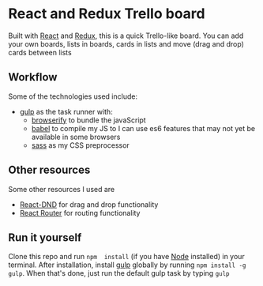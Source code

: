 React and Redux Trello board
============================

Built with [React](https://reactjs.org/) and [Redux](redux.js.org), this is a quick Trello-like board.
You can add your own boards, lists in boards, cards in lists and move (drag and drop) cards between lists

Workflow
--------

Some of the technologies used include:

- [gulp](https://gulpjs.com/) as the task runner with:
  - [browserify](http://browserify.org/)  to bundle the javaScript
  - [babel](https://babeljs.io/) to compile my JS to I can use es6 features that may not yet be available in some browsers
  - [sass](http://sass-lang.com/) as my CSS preprocessor

Other resources
---------------

Some other resources I used are

- [React-DND](https://react-dnd.github.io) for drag and drop functionality
- [React Router](https://github.com/ReactTraining/react-router) for routing functionality


Run it yourself
---------------

Clone this repo and run `npm  install` (if you have [Node](https://nodejs.org/en/) installed) in your terminal. After installation, install [gulp](https://gulpjs.com/) globally by running `npm install -g gulp`. 
When that's done, just run the default gulp task by typing `gulp` 
